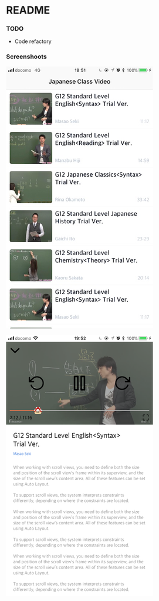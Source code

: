 #  README

### TODO

- Code refactory

### Screenshoots

![screenshoot1](https://raw.githubusercontent.com/hlxwell/video-player-ios/master/VideoPlayer/Resources/screenshots1.PNG "screenshoot1")

![screenshoot2](https://raw.githubusercontent.com/hlxwell/video-player-ios/master/VideoPlayer/Resources/screenshots2.PNG "screenshoot2")
